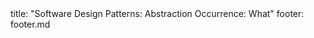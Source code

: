 <frontmatter>
title: "Software Design Patterns: Abstraction Occurrence: What"
footer: footer.md
</frontmatter>

<include src="unit-inPage-asFlat.md" boilerplate />